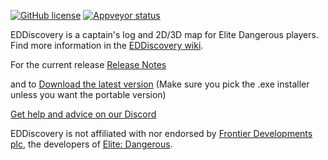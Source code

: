 [![GitHub license](https://img.shields.io/badge/license-Apache%202-blue.svg)](https://raw.githubusercontent.com/EDDiscovery/EDDiscovery/master/LICENSE.md)
[![Appveyor status](https://img.shields.io/appveyor/ci/EDDiscovery/EDDiscovery/master.svg?label=AppVeyor%20build)](https://ci.appveyor.com/project/EDDiscovery/eddiscovery/branch/master)

EDDiscovery is a captain's log and 2D/3D map for Elite Dangerous players. Find more information in the [EDDiscovery wiki](https://github.com/EDDiscovery/EDDiscovery/wiki).

For the current release [Release Notes](https://github.com/EDDiscovery/EDDiscovery/releases)

and to [Download the latest version](https://github.com/EDDiscovery/EDDiscovery/releases/latest) (Make sure you pick the .exe installer unless you want the portable version)

[Get help and advice on our Discord](https://discord.gg/uBq3UHq)

EDDiscovery is not affiliated with nor endorsed by [Frontier Developments plc](http://frontier.co.uk/), the developers of [Elite: Dangerous](https://www.elitedangerous.com/).
